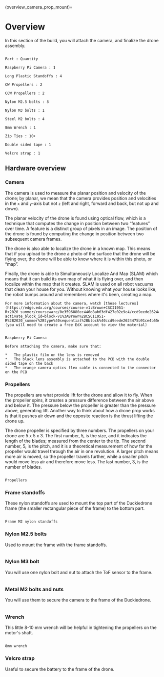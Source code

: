 (overview_camera_prop_mount)=
# Overview


In this section of the build, you will attach the camera, and finalize the drone assembly.

```{admonition} What you'll need

Part : Quantity

Raspberry Pi Camera : 1

Long Plastic Standoffs : 4

CW Propellers : 2

CCW Propellers : 2

Nylon M2.5 bolts : 8

Nylon M3 bolts : 1

Steel M2 bolts : 4

8mm Wrench : 1

Zip Ties : 10+

Double sided tape : 1

Velcro strap : 1

```

## Hardware overview

### Camera

The camera is used to measure the planar position and velocity of the drone; by planar, we mean that the camera provides position and velocities in the `x` and `y`-axis but not `z` (left and right, forward and back, but not up and down).

The planar velocity of the drone is found using optical flow, which is a technique that computes the change in position between two “features” over time. A feature is a distinct group of pixels in an image. The position of the drone is found by computing the change in position between two subsequent camera frames.

The drone is also able to localize the drone in a known map. This means that if you upload to the drone a photo of the surface that the drone will be flying over, the drone will be able to know where it is within this photo, or “map”. 

Finally, the drone is able to Simultaneously Localize And Map (SLAM) which means that it can build its own map of what it is flying over, and then localize within the map that it creates. SLAM is used on all robot vacuums that clean your house for you. Without knowing what your house looks like, the robot bumps around and remembers where it's been, creating a map.

```{seealso}
For more information about the camera, watch [these lectures](https://edge.edx.org/courses/course-v1:Brown+CSCI1951-R+2020_summer/courseware/0e3596880ec446d8ab63df427e02e9c4/ccd9eede2624475b91ce4b55ee51ce87/?activate_block_id=block-v1%3ABrown%2BCSCI1951-R%2B2020_summer%2Btype%40sequential%2Bblock%40ccd9eede2624475b91ce4b55ee51ce87) (you will need to create a free EdX account to view the material)
```

```{figure} ../_images/components-official/camera.png

Raspberry Pi Camera
```

```{attention}
Before attaching the camera, make sure that:

*   The plastic film on the lens is removed
*   The black lens assembly is attached to the PCB with the double sided tape on the back
*   The orange camera optics flex cable is connected to the connector on the PCB
```

### Propellers
The propellers are what provide lift for the drone and allow it to fly. When the propeller spins, it creates a pressure difference between the air above and below it. The pressure below the propeller is greater than the pressure above, generating lift. Another way to think about how a drone prop works is that it pushes air down and the opposite reaction is the thrust lifting the drone up.

The drone propeller is specified by three numbers. The propellers on your drone are 5 x 5 x 3. The first number, 5, is the size, and it indicates the length of the blades; measured from the center to the tip. The second number, 5, is the pitch, and it is a theoretical measurement of how far the propeller would travel through the air in one revolution. A larger pitch means more air is moved, so the propeller travels further, while a smaller pitch would move less air and therefore move less. The last number, 3, is the number of blades.

```{figure} ../_images/components-official/propellers.png

Propellers
```

### Frame standoffs
These nylon standoffs are used to mount the top part of the Duckiedrone frame (the smaller rectangular piece of the frame) to the bottom part.

```{figure} ../_images/components-official/frame_standoffs.png

Frame M2 nylon standoffs
```

### Nylon M2.5 bolts
Used to mount the frame with the frame standoffs.

```{image} ../_images/components-official/M2_5_bolts_nuts_nylon.png
```

### Nylon M3 bolt
You will use one nylon bolt and nut to attach the ToF sensor to the frame.

```{image} ../_images/components-official/nylon_M3_bolts_nuts.png
```

### Metal M2 bolts and nuts
You will use them to secure the camera to the frame of the Duckiedrone.

```{image} ../_images/components-official/M2_metal_bolts.png
```

### Wrench
This little 8-10 mm wrench will be helpful in tightening the propellers on the motor's shaft.

```{figure} ../_images/components-official/wrench.png

8mm wrench
```

### Velcro strap

Useful to secure the battery to the frame of the drone.

```{image} ../_images/components-official/black_velcro.png
```